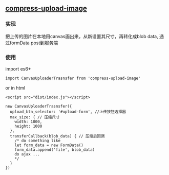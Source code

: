## [compress-upload-image](https://github.com/changyuwu/compress-upload-image)

### 实现
把上传的图片在本地用canvas画出来，从新设置其尺寸，再转化成blob data,
通过formData post到服务端

### 使用

import es6+
````
import CanvasUploaderTrasnsfer from 'compress-upload-image'
````
or in html
````
<script src="dist/index.js"></script>
````
````
new CanvasUploaderTrasnsfer({
  upload_btn_selector: '#upload-form', //上传按钮选择器
  max_size: { // 压缩尺寸
    width: 1000,
    height: 1000
  },
  transferCallback(blob_data) { // 压缩后回调
    /* do something like
    let form_data = new FormData()
    form_data.append('file', blob_data)
    do ajax ...
    */
  }
})


````
